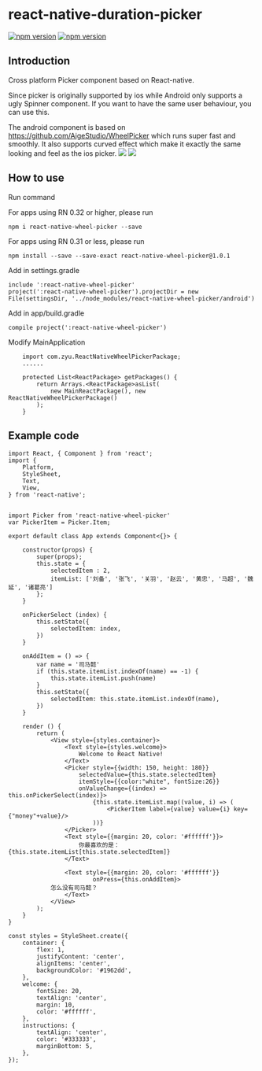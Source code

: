 # react-native-duration-picker
[![npm version](http://img.shields.io/npm/v/react-native-wheel-picker.svg?style=flat-square)](https://npmjs.org/package/react-native-wheel-picker "View this project on npm")
[![npm version](http://img.shields.io/npm/dm/react-native-wheel-picker.svg?style=flat-square)](https://npmjs.org/package/react-native-wheel-picker "View this project on npm")

## Introduction
Cross platform Picker component based on React-native.

Since picker is originally supported by ios while Android only supports a ugly Spinner component. If you want to have the same user behaviour, you can use this.

The android component is based on https://github.com/AigeStudio/WheelPicker which runs super fast and smoothly. It also supports curved effect which make it exactly the same looking and feel as the ios picker.
![](https://raw.githubusercontent.com/lesliesam/react-native-wheel-picker/master/demo.gif)
![](https://raw.githubusercontent.com/lesliesam/react-native-wheel-picker/master/demo_android.gif)

## How to use

Run command

For apps using RN 0.32 or higher, please run
```
npm i react-native-wheel-picker --save
```
For apps using RN 0.31 or less, please run
```
npm install --save --save-exact react-native-wheel-picker@1.0.1
```
Add in settings.gradle
```
include ':react-native-wheel-picker'
project(':react-native-wheel-picker').projectDir = new File(settingsDir, '../node_modules/react-native-wheel-picker/android')
```
Add in app/build.gradle
```
compile project(':react-native-wheel-picker')
```
Modify MainApplication
```
    import com.zyu.ReactNativeWheelPickerPackage;
    ......

    protected List<ReactPackage> getPackages() {
        return Arrays.<ReactPackage>asList(
            new MainReactPackage(), new ReactNativeWheelPickerPackage()
        );
    }
```

## Example code
```
import React, { Component } from 'react';
import {
	Platform,
	StyleSheet,
	Text,
	View,
} from 'react-native';


import Picker from 'react-native-wheel-picker'
var PickerItem = Picker.Item;

export default class App extends Component<{}> {

	constructor(props) {
		super(props);
		this.state = {
			selectedItem : 2,
			itemList: ['刘备', '张飞', '关羽', '赵云', '黄忠', '马超', '魏延', '诸葛亮']
		};
	}

	onPickerSelect (index) {
		this.setState({
			selectedItem: index,
		})
	}

	onAddItem = () => {
		var name = '司马懿'
		if (this.state.itemList.indexOf(name) == -1) {
			this.state.itemList.push(name)
		}
		this.setState({
			selectedItem: this.state.itemList.indexOf(name),
		})
	}

	render () {
		return (
			<View style={styles.container}>
				<Text style={styles.welcome}>
					Welcome to React Native!
				</Text>
				<Picker style={{width: 150, height: 180}}
					selectedValue={this.state.selectedItem}
					itemStyle={{color:"white", fontSize:26}}
					onValueChange={(index) => this.onPickerSelect(index)}>
						{this.state.itemList.map((value, i) => (
							<PickerItem label={value} value={i} key={"money"+value}/>
						))}
				</Picker>
				<Text style={{margin: 20, color: '#ffffff'}}>
					你最喜欢的是：{this.state.itemList[this.state.selectedItem]}
				</Text>

				<Text style={{margin: 20, color: '#ffffff'}}
						onPress={this.onAddItem}>
			怎么没有司马懿？
				</Text>
			</View>
		);
	}
}

const styles = StyleSheet.create({
	container: {
		flex: 1,
		justifyContent: 'center',
		alignItems: 'center',
		backgroundColor: '#1962dd',
	},
	welcome: {
		fontSize: 20,
		textAlign: 'center',
		margin: 10,
		color: '#ffffff',
	},
	instructions: {
		textAlign: 'center',
		color: '#333333',
		marginBottom: 5,
	},
});
```
